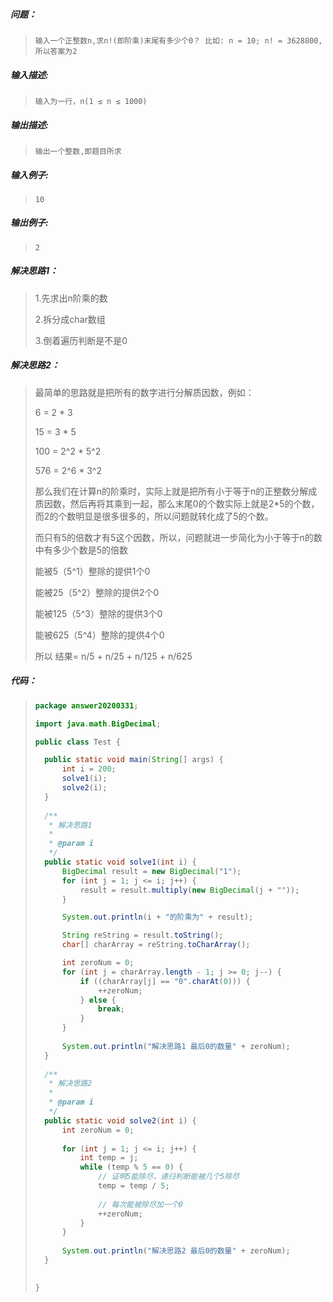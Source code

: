 ##### 问题：

> ```
> 输入一个正整数n,求n!(即阶乘)末尾有多少个0？ 比如: n = 10; n! = 3628800,所以答案为2
> ```

##### **输入描述:**

> ```
> 输入为一行，n(1 ≤ n ≤ 1000)
> ```

##### **输出描述:**

> ```
> 输出一个整数,即题目所求
> ```

##### **输入例子:**

> ```
> 10
> ```

##### **输出例子:**

> ```
> 2
> ```



##### 解决思路1：

> 1.先求出n阶乘的数
>
> 2.拆分成char数组
>
> 3.倒着遍历判断是不是0

##### 解决思路2：

> 最简单的思路就是把所有的数字进行分解质因数，例如： 
>
> 6 = 2 * 3
>
> 15 = 3 * 5 
>
> 100 = 2^2 * 5^2 
>
> 576 = 2^6 * 3^2 
>
> 那么我们在计算n的阶乘时，实际上就是把所有小于等于n的正整数分解成质因数，然后再将其乘到一起，那么末尾0的个数实际上就是2*5的个数，而2的个数明显是很多很多的，所以问题就转化成了5的个数。 
>
> 而只有5的倍数才有5这个因数，所以，问题就进一步简化为小于等于n的数中有多少个数是5的倍数
>
> 能被5（5^1）整除的提供1个0 
>
> 能被25（5^2）整除的提供2个0 
>
> 能被125（5^3）整除的提供3个0 
>
> 能被625（5^4）整除的提供4个0 
>
> 所以 结果= n/5 + n/25 + n/125 + n/625

##### 代码：

> ```java
> package answer20200331;
> 
> import java.math.BigDecimal;
> 
> public class Test {
> 
> 	public static void main(String[] args) {
> 		int i = 200;
> 		solve1(i);
> 		solve2(i);
> 	}
> 	
> 	/**
> 	 * 解决思路1
> 	 * 
> 	 * @param i
> 	 */
> 	public static void solve1(int i) {
> 		BigDecimal result = new BigDecimal("1");
> 		for (int j = 1; j <= i; j++) {
> 			result = result.multiply(new BigDecimal(j + ""));
> 		}
> 
> 		System.out.println(i + "的阶乘为" + result);
> 
> 		String reString = result.toString();
> 		char[] charArray = reString.toCharArray();
> 
> 		int zeroNum = 0;
> 		for (int j = charArray.length - 1; j >= 0; j--) {
> 			if ((charArray[j] == "0".charAt(0))) {
> 				++zeroNum;
> 			} else {
> 				break;
> 			}
> 		}
> 		
> 		System.out.println("解决思路1 最后0的数量" + zeroNum);
> 	}
> 	
> 	/**
> 	 * 解决思路2
> 	 * 
> 	 * @param i
> 	 */
> 	public static void solve2(int i) {
> 		int zeroNum = 0;
> 		
> 		for (int j = 1; j <= i; j++) {
> 			int temp = j;
> 			while (temp % 5 == 0) {
> 				// 证明5能除尽，递归判断能被几个5除尽
> 				temp = temp / 5;
> 				
> 				// 每次能被除尽加一个0
> 				++zeroNum;
> 			}
> 		}
> 		
> 		System.out.println("解决思路2 最后0的数量" + zeroNum);
> 	}
> 	
> 
> }
> ```

